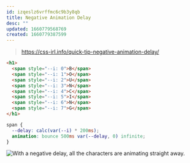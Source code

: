 ```yaml
---
id: izqeslz6vrffmc6c9b3y8qb
title: Negative Animation Delay
desc: ""
updated: 1660779568769
created: 1660779387599
---
```


> https://css-irl.info/quick-tip-negative-animation-delay/

```html
<h1>
  <span style="--i: 0">B</span>
  <span style="--i: 1">O</span>
  <span style="--i: 2">U</span>
  <span style="--i: 3">N</span>
  <span style="--i: 4">C</span>
  <span style="--i: 5">I</span>
  <span style="--i: 6">N</span>
  <span style="--i: 7">G</span>
</h1>
```

```css
span {
  --delay: calc(var(--i) * 200ms);
  animation: bounce 500ms var(--delay, 0) infinite;
}
```

![With a negative delay, all the characters are animating straight away.](https://css-irl.info/quick-tip-negative-animation-delay-02.webp)
